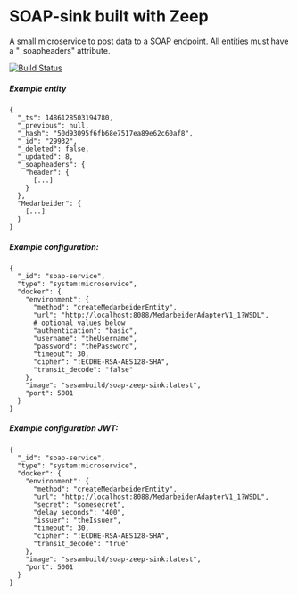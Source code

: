 # SOAP-sink built with Zeep

A small microservice to post data to a SOAP endpoint.
All entities must have a "_soapheaders" attribute.

[![Build Status](https://travis-ci.org/sesam-community/sesam-ntlm-adapter.svg?branch=master)](https://travis-ci.org/sesam-community/sesam-ntlm-adapter)

##### Example entity
```
{
  "_ts": 1486128503194780,
  "_previous": null,
  "_hash": "50d93095f6fb68e7517ea89e62c60af8",
  "_id": "29932",
  "_deleted": false,
  "_updated": 8,
  "_soapheaders": {
    "header": {
      [...]
    }
  },
  "Medarbeider": {
    [...]
  }
}
```
##### Example configuration:

```
{
  "_id": "soap-service",
  "type": "system:microservice",
  "docker": {
    "environment": {
      "method": "createMedarbeiderEntity",
      "url": "http://localhost:8088/MedarbeiderAdapterV1_1?WSDL",
      # optional values below
      "authentication": "basic",
      "username": "theUsername",
      "password": "thePassword",
      "timeout": 30,
      "cipher": ":ECDHE-RSA-AES128-SHA",
      "transit_decode": "false"
    },
    "image": "sesambuild/soap-zeep-sink:latest",
    "port": 5001
  }
}
```
##### Example configuration JWT:

```
{
  "_id": "soap-service",
  "type": "system:microservice",
  "docker": {
    "environment": {
      "method": "createMedarbeiderEntity",
      "url": "http://localhost:8088/MedarbeiderAdapterV1_1?WSDL",
      "secret": "somesecret",
      "delay_seconds": "400",
      "issuer": "theIssuer",
      "timeout": 30,
      "cipher": ":ECDHE-RSA-AES128-SHA",
      "transit_decode": "true"
    },
    "image": "sesambuild/soap-zeep-sink:latest",
    "port": 5001
  }
}
```